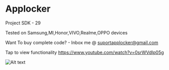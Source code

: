 # Applocker

Project SDK - 29

Tested on Samsung,MI,Honor,VIVO,Realme,OPPO devices

Want To buy complete code? - Inbox me @ suportapplocker@gmail.com


Tap to view functionality
https://www.youtube.com/watch?v=0srWVdIp05g

![Alt text](https://github.com/quicklearner4991/Applocker/blob/master/20200802_004648.gif)
